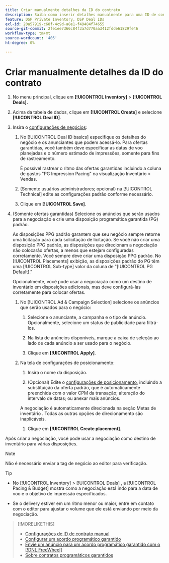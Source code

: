 ```yaml
---
title: Criar manualmente detalhes da ID do contrato
description: Saiba como inserir detalhes manualmente para uma ID de contrato.
feature: DSP Private Inventory, DSP Deal IDs
exl-id: 20a57919-c68f-4c9d-a8e1-f49484f74655
source-git-commit: 2fe1ee7366c84f3a7d770aa3412fdde61829fe46
workflow-type: tm+mt
source-wordcount: '405'
ht-degree: 0%

---
```


# Criar manualmente detalhes da ID do contrato

1. No menu principal, clique em **[!UICONTROL Inventory]** > **[!UICONTROL Deals].**

1. Acima da tabela de dados, clique em **[!UICONTROL Create]** e selecione **[!UICONTROL Deal ID]**.

1. Insira o [configurações de negócios](deal-id-settings.md):

   1. No [!UICONTROL Deal ID basics] especifique os detalhes do negócio e os anunciantes que podem acessá-lo. Para ofertas garantidas, você também deve especificar as datas de voo planejadas e o número estimado de impressões, somente para fins de rastreamento.

      É possível rastrear o ritmo das ofertas garantidas incluindo a coluna de gastos &quot;PG Impression Pacing&quot; na visualização Inventário > Vendas.

   1. (Somente usuários administradores; opcional) na [!UICONTROL Technical] edite as configurações padrão conforme necessário.

   1. Clique em **[!UICONTROL Save]**.

1. (Somente ofertas garantidas) Selecione os anúncios que serão usados para a negociação e crie uma disposição programática garantida (PG) padrão.

   As disposições PPG padrão garantem que seu negócio sempre retorne uma licitação para cada solicitação de licitação. Se você não criar uma disposição PPG padrão, as disposições que direcionam a negociação não colocarão ofertas, a menos que estejam configuradas corretamente. Você sempre deve criar uma disposição PPG padrão. No [!UICONTROL Placements] exibição, as disposições padrão do PG têm uma [!UICONTROL Sub-type] valor da coluna de &quot;[!UICONTROL PG Default].&quot;

   Opcionalmente, você pode usar a negociação como um destino de inventário em disposições adicionais, mas deve configurá-las corretamente para colocar ofertas.

   1. No [!UICONTROL Ad & Campaign Selection] selecione os anúncios que serão usados para o negócio:

      1. Selecione o anunciante, a campanha e o tipo de anúncio. Opcionalmente, selecione um status de publicidade para filtrá-los.

      1. Na lista de anúncios disponíveis, marque a caixa de seleção ao lado de cada anúncio a ser usado para o negócio.

      1. Clique em **[!UICONTROL Apply]**.
   1. Na tela de configurações de posicionamento:

      1. Insira o nome da disposição.

      1. (Opcional) Edite o [configurações de posicionamento](/help/dsp/campaign-management/placements/placement-settings.md), incluindo a substituição da oferta padrão, que é automaticamente preenchida com o valor CPM da transação; alteração do intervalo de datas; ou anexar mais anúncios.

      A negociação é automaticamente direcionada na seção Metas de inventário . Todas as outras opções de direcionamento são inaplicáveis.

      1. Clique em **[!UICONTROL Create placement]**.



Após criar a negociação, você pode usar a negociação como destino de inventário para várias disposições.

>[!NOTE]
>
> Não é necessário enviar a tag de negócio ao editor para verificação.

>[!TIP]
>
>* No [!UICONTROL Inventory] > [!UICONTROL Deals] , a [!UICONTROL Pacing & Budget] mostra como a negociação está indo para a data de voo e o objetivo de impressão especificados.
>
>* Se o delivery estiver em um ritmo menor ou maior, entre em contato com o editor para ajustar o volume que ele está enviando por meio da negociação.


>[!MORELIKETHIS]
>
>* [Configurações de ID de contrato manual](deal-id-settings.md)
>* [Configurar um acordo programático garantido](programmatic-guaranteed-set-up.md)
>* [Envie um anúncio para um acordo programático garantido com o [!DNL FreeWheel]](freewheel-submit.md)
>* [Sobre contratos programáticos garantidos](programmatic-guaranteed-about.md)

<!-- >* [Specify Placements and Ads for a Private Deal](deal-id-attach-placements.md)-->